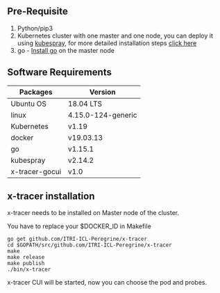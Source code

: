 
## Pre-Requisite

1. Python/pip3
2. Kubernetes cluster with one master and one node, you can deploy it using [kubespray](https://sheenampathak.com/?p=598), for more detailed installation steps [click here](https://github.com/kubernetes-sigs/kubespray#quick-start)
3. go - [Install go](https://sheenampathak.com/?p=587) on the master node

## Software Requirements


| Packages | Version | 
| -------- | --------|
|Ubuntu OS | 18.04 LTS
|linux    | 4.15.0-124-generic
| Kubernetes     | v1.19    |
|docker| v19.03.13
| go    | v1.15.1
|kubespray | v2.14.2
|x-tracer-gocui| v1.0

x-tracer installation
---
x-tracer needs to be installed on Master node of the cluster.

You have to replace your $DOCKER_ID in Makefile
```
go get github.com/ITRI-ICL-Peregrine/x-tracer
cd $GOPATH/src/github.com/ITRI-ICL-Peregrine/x-tracer
make
make release
make publish
./bin/x-tracer
```
x-tracer CUI will be started, now you can choose the pod and probes.


